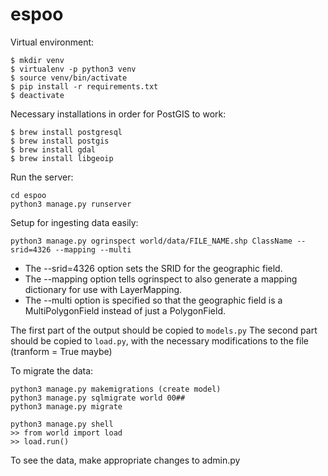 # espoo

Virtual environment:
```
$ mkdir venv
$ virtualenv -p python3 venv
$ source venv/bin/activate
$ pip install -r requirements.txt
$ deactivate
```

Necessary installations in order for PostGIS to work:
```
$ brew install postgresql
$ brew install postgis
$ brew install gdal
$ brew install libgeoip
```


Run the server:
```
cd espoo
python3 manage.py runserver
```


Setup for ingesting data easily:
```
python3 manage.py ogrinspect world/data/FILE_NAME.shp ClassName --srid=4326 --mapping --multi
```
- The --srid=4326 option sets the SRID for the geographic field.
- The --mapping option tells ogrinspect to also generate a mapping dictionary for use with LayerMapping.
- The --multi option is specified so that the geographic field is a MultiPolygonField instead of just a PolygonField.

The first part of the output should be copied to `models.py`
The second part should be copied to `load.py`, with the necessary modifications to the file (tranform = True maybe)


To migrate the data:
```
python3 manage.py makemigrations (create model)
python3 manage.py sqlmigrate world 00##
python3 manage.py migrate

python3 manage.py shell
>> from world import load
>> load.run()
```

To see the data, make appropriate changes to admin.py
